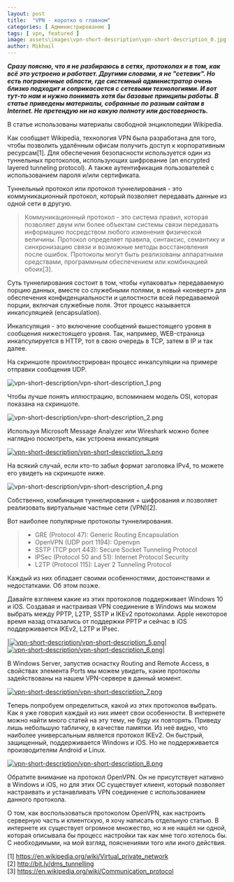 ```yaml
---
layout: post
title:  "VPN - коротко о главном"
categories: [ Администрирование ]
tags: [ vpn, featured ]
image: assets\images\vpn-short-description\vpn-short-description_0.jpg
author: Mikhail
---
```


***Сразу поясню, что я не разбираюсь в сетях, протоколах и в том, как всё это устроено и работает. Другими словами, я не "сетевик". Но есть пограничные области, где системный администратор очень близко подходит и соприкасается с сетевыми технологиями. И вот тут-то нам и нужно понимать хотя бы базовые принципы работы. В статье приведены материалы, собранные по разным сайтам в Internet. Не претендую ни на какую полноту или достоверность.***

В статье использованы материалы свободной энциклопедии Wikipedia.

Как сообщает Wikipedia, технология VPN была разработана для того, чтобы позволить удалённым офисам получить доступ к корпоративным ресурсам[1]. Для обеспечения безопасности используется один из туннельных протоколов, использующих шифрование (an encrypted layered tunneling protocol). А также аутентификация пользователей с использованием пароля и/или сертификата.

Туннельный протокол или протокол туннелирования - это коммуникационный протокол, который позволяет передавать данные из одной сети в другую.


>Коммуникационный протокол - это система правил, которая позволяет двум или более объектам системы связи передавать информацию посредством любого изменения физической величины. Протокол определяет правила, синтаксис, семантику и синхронизацию связи и возможные методы восстановления после ошибок. Протоколы могут быть реализованы аппаратными средствами, программным обеспечением или комбинацией обоих[3].

Суть туннелирования состоит в том, чтобы «упаковать» передаваемую порцию данных, вместе со служебными полями, в новый «конверт» для обеспечения конфиденциальности и целостности всей передаваемой порции, включая служебные поля. Этот процесс называется инкапсуляцией (encapsulation).

Инкапсуляция - это включение сообщений вышестоящего уровня в сообщения нижестоящего уровня. Так, например, WEB-страница инкапсулируется в HTTP, тот в свою очередь в TCP, затем в IP и так далее.

На скриншоте проиллюстрирован процесс инкапсуляции на примере отправки сообщения UDP.

![vpn-short-description/vpn-short-description_1.png](/assets/images/vpn-short-description/vpn-short-description_1.png)

Чтобы лучше понять иллюстрацию, вспоминаем модель OSI, которая показана на скриншоте.

![vpn-short-description/vpn-short-description_2.png](/assets/images/vpn-short-description/vpn-short-description_2.png)

Используя Microsoft Message Analyzer или Wireshark можно более наглядно посмотреть, как устроена инкапсуляция

[![vpn-short-description/vpn-short-description_3.png](/assets/images/vpn-short-description/vpn-short-description_3.png)]({{site.url}}/assets/images/vpn-short-description/vpn-short-description_3.png)

На всякий случай, если кто-то забыл формат заголовка IPv4, то можете его увидеть на скриншоте ниже.

![vpn-short-description/vpn-short-description_4.png](/assets/images/vpn-short-description/vpn-short-description_4.png)

Собственно, комбинация туннелирования + шифрования и позволяет реализовать виртуальные частные сети (VPN)[2].

Вот наиболее популярные протоколы туннелирования.

> * GRE (Protocol 47): Generic Routing Encapsulation
> * OpenVPN (UDP port 1194): Openvpn
> * SSTP (TCP port 443): Secure Socket Tunneling Protocol
> * IPSec (Protocol 50 and 51): Internet Protocol Security
> * L2TP (Protocol 115): Layer 2 Tunneling Protocol

Каждый из них обладает своими особенностями, достоинствами и недостатками. Об этом позже.

Давайте взглянем какие из этих протоколов поддерживает Windows 10 и iOS. Создавая и настраивая VPN соединение в Windows мы можем выбрать между PPTP, L2TP, SSTP и IKEv2 протоколами. Apple некоторое время назад отказались от поддержки PPTP и сейчас в iOS поддерживается IKEv2, L2TP и IPsec.

|[![vpn-short-description/vpn-short-description_5.png](/assets/images/vpn-short-description/vpn-short-description_5.png)]({{site.url}}/assets/images/vpn-short-description/vpn-short-description_5.png)|[![vpn-short-description/vpn-short-description_6.png](/assets/images/vpn-short-description/vpn-short-description_6.png)]({{site.url}}/assets/images/vpn-short-description/vpn-short-description_6.png)|

В Windows Server, запустив оснастку Routing and Remote Access, в свойствах элемента Ports мы можем увидеть, какие протоколы задействованы на нашем VPN-сервере в данный момент.

[![vpn-short-description/vpn-short-description_7.png](/assets/images/vpn-short-description/vpn-short-description_7.png)]({{site.url}}/assets/images/vpn-short-description/vpn-short-description_7.png)

Теперь попробуем определиться, какой из этих протоколов выбрать. Как я уже говорил каждый из них имеет свои особенности. В интернете можно найти много статей на эту тему, не буду их повторять. Приведу лишь небольшую табличку, в качестве памятки. Из неё видно, что наиболее универсальным является протокол IKEv2. Он быстрый, защищенный, поддерживается Windows и iOS. Но не поддерживается производителям Android и Linux.

[![vpn-short-description/vpn-short-description_8.png](/assets/images/vpn-short-description/vpn-short-description_8.png)]({{site.url}}/assets/images/vpn-short-description/vpn-short-description_8.png)

Обратите внимание на протокол OpenVPN. Он не присутствует нативно в Windows и iOS, но для этих ОС существует клиент, который позволяет настраивать и устанавливать VPN соединение с использованием данного протокола.

О том, как воспользоваться протоколом OpenVPN, как настроить серверную часть и клиентскую, я хочу написать отдельную статью. В интернете их существует огромное множество, но я не нашёл ни одной, которая описывала бы процесс настройки так как мне того хотелось бы. С необходимыми, на мой взгляд, пояснениями того или иного действия.
 


[1] <https://en.wikipedia.org/wiki/Virtual_private_network>  
[2] <http://bit.ly/dms_tunnelling>  
[3] <https://en.wikipedia.org/wiki/Communication_protocol>  
